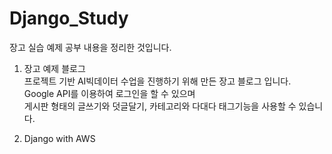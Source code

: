 # Django_Study
장고 실습 예제 공부 내용을 정리한 것입니다.

1. 장고 예제 블로그  
프로젝트 기반 AI빅데이터 수업을 진행하기 위해 만든 장고 블로그 입니다.  
Google API를 이용하여 로그인을 할 수 있으며   
게시판 형태의 글쓰기와 덧글달기, 카테고리와 다대다 태그기능을 사용할 수 있습니다.  

2. Django with AWS
